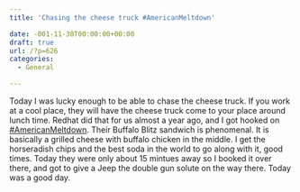 ```yaml
---
title: 'Chasing the cheese truck #AmericanMeltdown'

date: -001-11-30T00:00:00+00:00
draft: true
url: /?p=626
categories:
  - General

---
```

Today I was lucky enough to be able to chase the cheese truck. If you work at a cool place, they will have the cheese truck come to your place around lunch time. Redhat did that for us almost a year ago, and I got hooked on [#AmericanMeltdown][1]. Their Buffalo Blitz sandwich is phenomenal. It is basically a grilled cheese with buffalo chicken in the middle. I get the horseradish chips and the best soda in the world to go along with it, good times. Today they were only about 15 mintues away so I booked it over there, and got to give a Jeep the double gun solute on the way there. Today was a good day.

 [1]: http://americanmeltdown.org/